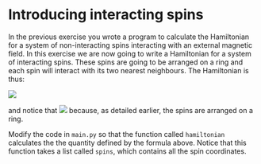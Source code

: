 # Introducing interacting spins

In the previous exercise you wrote a program to calculate the Hamiltonian for a system of non-interacting spins interacting with an external magnetic field.  In this exercise we are now going to write a Hamiltonian for a system of interacting spins.  These spins are going to be arranged on a ring and each spin will interact with its two nearest neighbours.  The Hamiltonian is thus:

![](https://render.githubusercontent.com/render/math?math=E=-\sum_{i=1}^Ns_is_{i%2B1})

and notice that ![](https://render.githubusercontent.com/render/math?math=s_{N%2B1}=s_1) because, as detailed earlier, the spins are arranged on a ring.

Modify the code in `main.py` so that the function called `hamiltonian` calculates the the quantity defined by the formula above.  Notice that this function takes a list called `spins`, which contains all the spin coordinates.
